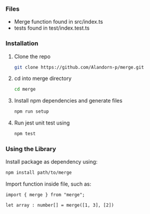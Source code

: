 ### Files
* Merge function found in src/index.ts
* tests found in test/index.test.ts


### Installation

1. Clone the repo
   ```sh
   git clone https://github.com/Alandorn-p/merge.git
   ```
2. cd into merge directory
   ```sh
   cd merge
   ```
3. Install npm dependencies and generate files
   ```sh
   npm run setup
   ```
4. Run jest unit test using
   ```sh
   npm test
   ```


### Using the Library

Install package as dependency using:
   ```sh
   npm install path/to/merge
   ```

Import function inside file, such as:
   ```
   import { merge } from "merge";

   let array : number[] = merge([1, 3], [2])
   ```
